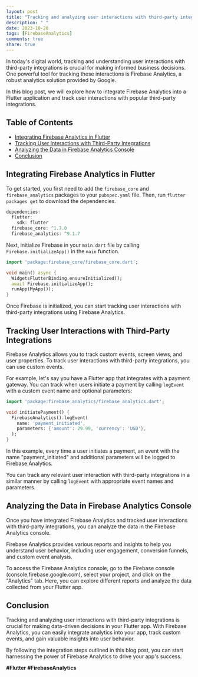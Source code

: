 ```yaml
---
layout: post
title: "Tracking and analyzing user interactions with third-party integrations using Firebase Analytics in Flutter"
description: " "
date: 2023-10-20
tags: [FirebaseAnalytics]
comments: true
share: true
---
```


In today's digital world, tracking and understanding user interactions with third-party integrations is crucial for making informed business decisions. One powerful tool for tracking these interactions is Firebase Analytics, a robust analytics solution provided by Google.

In this blog post, we will explore how to integrate Firebase Analytics into a Flutter application and track user interactions with popular third-party integrations.

## Table of Contents
- [Integrating Firebase Analytics in Flutter](#integrating-firebase-analytics-in-flutter)
- [Tracking User Interactions with Third-Party Integrations](#tracking-user-interactions-with-third-party-integrations)
- [Analyzing the Data in Firebase Analytics Console](#analyzing-the-data-in-firebase-analytics-console)
- [Conclusion](#conclusion)

## Integrating Firebase Analytics in Flutter

To get started, you first need to add the `firebase_core` and `firebase_analytics` packages to your `pubspec.yaml` file. Then, run `flutter packages get` to download the dependencies.

```dart
dependencies:
  flutter:
    sdk: flutter
  firebase_core: ^1.7.0
  firebase_analytics: ^9.1.7
```

Next, initialize Firebase in your `main.dart` file by calling `Firebase.initializeApp()` in the `main` function.

```dart
import 'package:firebase_core/firebase_core.dart';

void main() async {
  WidgetsFlutterBinding.ensureInitialized();
  await Firebase.initializeApp();
  runApp(MyApp());
}
```

Once Firebase is initialized, you can start tracking user interactions with third-party integrations using Firebase Analytics.

## Tracking User Interactions with Third-Party Integrations

Firebase Analytics allows you to track custom events, screen views, and user properties. To track user interactions with third-party integrations, you can use custom events.

For example, let's say you have a Flutter app that integrates with a payment gateway. You can track when users initiate a payment by calling `logEvent` with a custom event name and optional parameters:

```dart
import 'package:firebase_analytics/firebase_analytics.dart';

void initiatePayment() {
  FirebaseAnalytics().logEvent(
    name: 'payment_initiated',
    parameters: {'amount': 29.99, 'currency': 'USD'},
  );
}
```

In this example, every time a user initiates a payment, an event with the name "payment_initiated" and additional parameters will be logged to Firebase Analytics.

You can track any relevant user interaction with third-party integrations in a similar manner by calling `logEvent` with appropriate event names and parameters.

## Analyzing the Data in Firebase Analytics Console

Once you have integrated Firebase Analytics and tracked user interactions with third-party integrations, you can analyze the data in the Firebase Analytics console.

Firebase Analytics provides various reports and insights to help you understand user behavior, including user engagement, conversion funnels, and custom event analysis.

To access the Firebase Analytics console, go to the Firebase console (console.firebase.google.com), select your project, and click on the "Analytics" tab. Here, you can explore different reports and analyze the data collected from your Flutter app.

## Conclusion

Tracking and analyzing user interactions with third-party integrations is crucial for making data-driven decisions in your Flutter app. With Firebase Analytics, you can easily integrate analytics into your app, track custom events, and gain valuable insights into user behavior.

By following the integration steps outlined in this blog post, you can start harnessing the power of Firebase Analytics to drive your app's success.

**#Flutter** **#FirebaseAnalytics**
